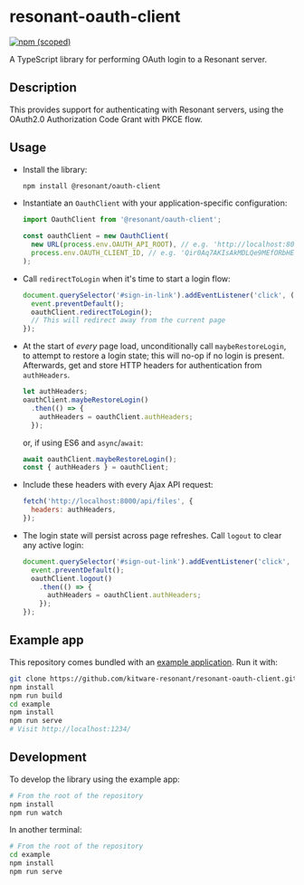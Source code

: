 # resonant-oauth-client
[![npm (scoped)](https://img.shields.io/npm/v/@resonant/oauth-client)](https://www.npmjs.com/package/@resonant/oauth-client)

A TypeScript library for performing OAuth login to a Resonant server.

## Description
This provides support for authenticating with Resonant servers,
using the OAuth2.0 Authorization Code Grant with PKCE flow.

## Usage
* Install the library:

  ```bash
  npm install @resonant/oauth-client
  ```

* Instantiate an `OauthClient` with your application-specific configuration:
  ```js
  import OauthClient from '@resonant/oauth-client';

  const oauthClient = new OauthClient(
    new URL(process.env.OAUTH_API_ROOT), // e.g. 'http://localhost:8000/oauth/'
    process.env.OAUTH_CLIENT_ID, // e.g. 'Qir0Aq7AKIsAkMDLQe9MEfORbHEBKsViNhAKJf1A'
  );
  ```

* Call `redirectToLogin` when it's time to start a login flow:
  ```js
  document.querySelector('#sign-in-link').addEventListener('click', (event) => {
    event.preventDefault();
    oauthClient.redirectToLogin();
    // This will redirect away from the current page
  });
  ```

* At the start of *every* page load, unconditionally call `maybeRestoreLogin`, to attempt to
  restore a login state; this will no-op if no login is present. Afterwards, get and store HTTP
  headers for authentication from `authHeaders`.
  ```js
  let authHeaders;
  oauthClient.maybeRestoreLogin()
    .then(() => {
      authHeaders = oauthClient.authHeaders;
    });
  ```

  or, if using ES6 and `async`/`await`:
  ```js
  await oauthClient.maybeRestoreLogin();
  const { authHeaders } = oauthClient;
  ```

* Include these headers with every Ajax API request:
  ```js
  fetch('http://localhost:8000/api/files', {
    headers: authHeaders,
  });
  ```

* The login state will persist across page refreshes. Call `logout` to clear any active login:
  ```js
  document.querySelector('#sign-out-link').addEventListener('click', (event) => {
    event.preventDefault();
    oauthClient.logout()
      .then(() => {
        authHeaders = oauthClient.authHeaders;
      });
  });
  ```

## Example app
This repository comes bundled with an [example application](example/index.html). Run it with:
```bash
git clone https://github.com/kitware-resonant/resonant-oauth-client.git
npm install
npm run build
cd example
npm install
npm run serve
# Visit http://localhost:1234/
```

## Development
To develop the library using the example app:
```bash
# From the root of the repository
npm install
npm run watch
```
In another terminal:
```bash
# From the root of the repository
cd example
npm install
npm run serve
```
